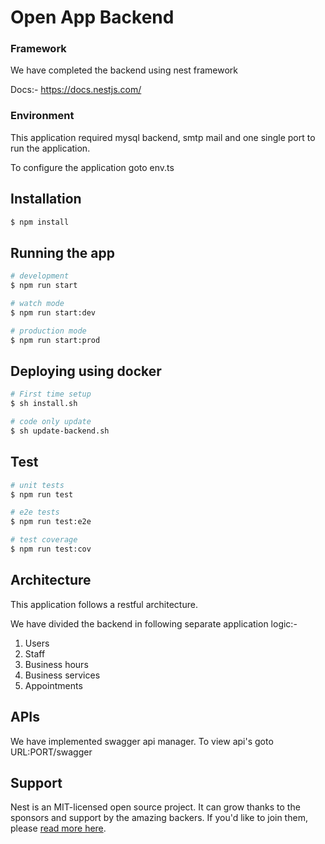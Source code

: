 # Open App Backend

[//]: # (## Description)
### Framework

We have completed the backend using nest framework

Docs:- https://docs.nestjs.com/

### Environment 

This application required mysql backend, smtp mail and one single port to run the application.

To configure the application goto env.ts 

## Installation

```bash
$ npm install
```

## Running the app

```bash
# development
$ npm run start

# watch mode
$ npm run start:dev

# production mode
$ npm run start:prod
```

## Deploying using docker

```bash
# First time setup
$ sh install.sh

# code only update
$ sh update-backend.sh
```
## Test

```bash
# unit tests
$ npm run test

# e2e tests
$ npm run test:e2e

# test coverage
$ npm run test:cov
```

## Architecture

This application follows a restful architecture.

We have divided the backend in following separate application logic:-
1. Users
2. Staff
3. Business hours
4. Business services
5. Appointments

## APIs

We have implemented swagger api manager.
To view api's goto URL:PORT/swagger

## Support

Nest is an MIT-licensed open source project. It can grow thanks to the sponsors and support by the amazing backers. If you'd like to join them, please [read more here](https://docs.nestjs.com/support).


